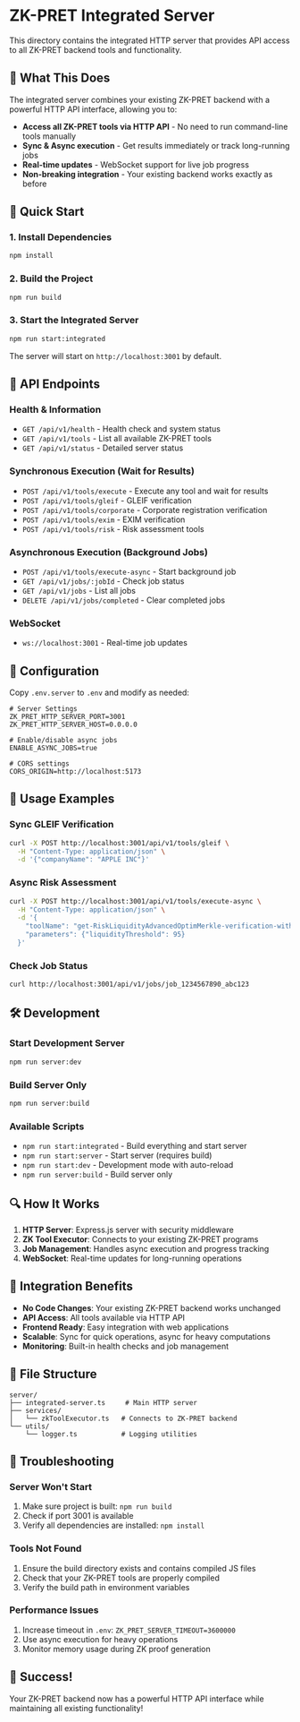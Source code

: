 # ZK-PRET Integrated Server

This directory contains the integrated HTTP server that provides API access to all ZK-PRET backend tools and functionality.

## 🎯 What This Does

The integrated server combines your existing ZK-PRET backend with a powerful HTTP API interface, allowing you to:

- **Access all ZK-PRET tools via HTTP API** - No need to run command-line tools manually
- **Sync & Async execution** - Get results immediately or track long-running jobs
- **Real-time updates** - WebSocket support for live job progress
- **Non-breaking integration** - Your existing backend works exactly as before

## 🚀 Quick Start

### 1. Install Dependencies
```bash
npm install
```

### 2. Build the Project
```bash
npm run build
```

### 3. Start the Integrated Server
```bash
npm run start:integrated
```

The server will start on `http://localhost:3001` by default.

## 📡 API Endpoints

### Health & Information
- `GET /api/v1/health` - Health check and system status
- `GET /api/v1/tools` - List all available ZK-PRET tools
- `GET /api/v1/status` - Detailed server status

### Synchronous Execution (Wait for Results)
- `POST /api/v1/tools/execute` - Execute any tool and wait for results
- `POST /api/v1/tools/gleif` - GLEIF verification
- `POST /api/v1/tools/corporate` - Corporate registration verification  
- `POST /api/v1/tools/exim` - EXIM verification
- `POST /api/v1/tools/risk` - Risk assessment tools

### Asynchronous Execution (Background Jobs)
- `POST /api/v1/tools/execute-async` - Start background job
- `GET /api/v1/jobs/:jobId` - Check job status
- `GET /api/v1/jobs` - List all jobs
- `DELETE /api/v1/jobs/completed` - Clear completed jobs

### WebSocket
- `ws://localhost:3001` - Real-time job updates

## 🔧 Configuration

Copy `.env.server` to `.env` and modify as needed:

```env
# Server Settings
ZK_PRET_HTTP_SERVER_PORT=3001
ZK_PRET_HTTP_SERVER_HOST=0.0.0.0

# Enable/disable async jobs
ENABLE_ASYNC_JOBS=true

# CORS settings
CORS_ORIGIN=http://localhost:5173
```

## 📝 Usage Examples

### Sync GLEIF Verification
```bash
curl -X POST http://localhost:3001/api/v1/tools/gleif \
  -H "Content-Type: application/json" \
  -d '{"companyName": "APPLE INC"}'
```

### Async Risk Assessment
```bash
curl -X POST http://localhost:3001/api/v1/tools/execute-async \
  -H "Content-Type: application/json" \
  -d '{
    "toolName": "get-RiskLiquidityAdvancedOptimMerkle-verification-with-sign",
    "parameters": {"liquidityThreshold": 95}
  }'
```

### Check Job Status
```bash
curl http://localhost:3001/api/v1/jobs/job_1234567890_abc123
```

## 🛠 Development

### Start Development Server
```bash
npm run server:dev
```

### Build Server Only
```bash
npm run server:build
```

### Available Scripts
- `npm run start:integrated` - Build everything and start server
- `npm run start:server` - Start server (requires build)
- `npm run start:dev` - Development mode with auto-reload
- `npm run server:build` - Build server only

## 🔍 How It Works

1. **HTTP Server**: Express.js server with security middleware
2. **ZK Tool Executor**: Connects to your existing ZK-PRET programs
3. **Job Management**: Handles async execution and progress tracking
4. **WebSocket**: Real-time updates for long-running operations

## 🎯 Integration Benefits

- **No Code Changes**: Your existing ZK-PRET backend works unchanged
- **API Access**: All tools available via HTTP API
- **Frontend Ready**: Easy integration with web applications
- **Scalable**: Sync for quick operations, async for heavy computations
- **Monitoring**: Built-in health checks and job management

## 📁 File Structure

```
server/
├── integrated-server.ts     # Main HTTP server
├── services/
│   └── zkToolExecutor.ts   # Connects to ZK-PRET backend
└── utils/
    └── logger.ts           # Logging utilities
```

## 🐛 Troubleshooting

### Server Won't Start
1. Make sure project is built: `npm run build`
2. Check if port 3001 is available
3. Verify all dependencies are installed: `npm install`

### Tools Not Found
1. Ensure the build directory exists and contains compiled JS files
2. Check that your ZK-PRET tools are properly compiled
3. Verify the build path in environment variables

### Performance Issues
1. Increase timeout in `.env`: `ZK_PRET_SERVER_TIMEOUT=3600000`
2. Use async execution for heavy operations
3. Monitor memory usage during ZK proof generation

## 🎉 Success!

Your ZK-PRET backend now has a powerful HTTP API interface while maintaining all existing functionality!